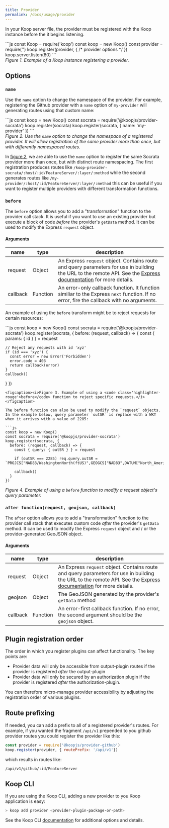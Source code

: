 ```yaml
---
title: Provider
permalink: /docs/usage/provider
---
```


In your Koop server file, the provider must be registered with the Koop instance before the it begins listening.

<div class='codeanchor' id="figure-1"></div>
```js
const Koop = require('koop')
const koop = new Koop()
const provider = require('<provider-npm-package or local-path>')
koop.register(provider, { /* provider options */ })
koop.server.listen(80)
```
<figcaption><i>Figure 1. Example of a Koop instance registering a provider.</i></figcaption>

## Options

### `name`
Use the `name` option to change the namespace of the provider. For example, registering the Github provider with a `name` option of `my-provider` will generating routes using that custom name:

<div class='codeanchor' id="figure-2"></div>
```js
const koop = new Koop()
const socrata = require('@koopjs/provider-socrata')
koop.register(socrata)
koop.register(socrata, { name: 'my-provider' })
```
<figcaption><i>Figure 2. Use the <code class='highlighter-rouge'>name</code> option to change the namespace of a registered provider. It will allow registration of the same provider more than once, but with differently namespaced routes.</i></figcaption>

In [figure 2](#figure-2), we are able to use the `name` option to register the same Socrata provider more than once, but with distinct route namespacing. The first registration produces routes like `/koop-provider-socrata/:host/:id/FeatureServer/:layer/:method` while the second generates routes like `/my-provider/:host/:id/FeatureServer/:layer/:method` this can be useful if you want to register multiple providers with different transformation functions.

### `before`
The `before` option allows you to add a "transformation" function to the provider call stack. It is useful if you want to use an existing provider but execute a block of code _before_ the provider's `getData` method. It can be used to modify the Express `request` object.

#### Arguments  

| name | type | description |
| - | - | - |
|request| Object | An Express `request` object. Contains route and query parameters for use in building the URL to the remote API. See the [Express documentation](https://expressjs.com/en/4x/api.html#req) for more details. |
|callback| Function| An error-only callback function. It function similiar to the Express `next` function. If no error, fire the callback with no arguments. |

An example of using the `before` transform might be to reject requests for certain resources:

<div class='codeanchor' id="figure-3"></div>
```js
const koop = new Koop()
const socrata = require('@koopjs/provider-socrata')
koop.register(socrata, {
  before: (request, callback) => {
    const { params: { id } } = request

    // Reject any requests with id 'xyz'
    if (id === 'xyz') {
      const error = new Error('Forbidden')
      error.code = 403
      return callback(error)
    }
    callback()
  }
})
```
<figcaption><i>Figure 3. Example of using a <code class='highlighter-rouge'>before</code> function to reject specific requests.</i></figcaption>

The before function can also be used to modify the `request` objects.  In the example below, query parameter `outSR` is replace with a WKT when it arrives with a value of 2285:

```js
const koop = new Koop()
const socrata = require('@koopjs/provider-socrata')
koop.register(socrata, {
  before: (request, callback) => {
    const { query: { outSR } } = request

    if (outSR === 2285) req.query.outSR = `PROJCS["NAD83/WashingtonNorth(ftUS)",GEOGCS["NAD83",DATUM["North_American_Datum_1983",SPHEROID["GRS1980",6378137,298.257222101,AUTHORITY["EPSG","7019"]],TOWGS84[0,0,0,0,0,0,0],AUTHORITY["EPSG","6269"]],PRIMEM["Greenwich",0,AUTHORITY["EPSG","8901"]],UNIT["degree",0.0174532925199433,AUTHORITY["EPSG","9122"]],AUTHORITY["EPSG","4269"]],PROJECTION["Lambert_Conformal_Conic_2SP"],PARAMETER["standard_parallel_1",48.73333333333333],PARAMETER["standard_parallel_2",47.5],PARAMETER["latitude_of_origin",47],PARAMETER["central_meridian",-120.8333333333333],PARAMETER["false_easting",1640416.667],PARAMETER["false_northing",0],UNIT["USsurveyfoot",0.3048006096012192,AUTHORITY["EPSG","9003"]],AXIS["X",EAST],AXIS["Y",NORTH],AUTHORITY["EPSG","2285"]]`

    callback()
  }
})
```
<figcaption><i>Figure 4. Example of using a <code class='highlighter-rouge'>before</code> function to modify a request object's query parameter.</i></figcaption>

### `after function(request, geojson, callback)`
The `after` option allows you to add a "transformation" function to the provider call stack that executes custom code _after_ the provider's `getData` method. It can be used to modify the Express `request` object and / or the provider-generated GeoJSON object.

#### Arguments  

| name | type | description |
| - | - | - |
|request| Object | An Express `request` object. Contains route and query parameters for use in building the URL to the remote API. See the [Express documentation](https://expressjs.com/en/4x/api.html#req) for more details. |
|geojson| Object | The GeoJSON generated by the provider's `getData` method |
|callback| Function| An error-first callback function. If no error, the second argument should be the `geojson` object. |


## Plugin registration order
The order in which you register plugins can affect functionality.  The key points are:  
* Provider data will only be accessible from output-plugin routes if the provider is registered _after_ the output-plugin
* Provider data will only be secured by an authorization plugin if the provider is registered _after_ the authorization-plugin.

You can therefore micro-manage provider accessibility by adjusting the registration order of various plugins.

## Route prefixing
If needed, you can add a prefix to all of a registered provider's routes.  For example, if you wanted the fragment `/api/v1` prepended to you github provider routes you could register the provider like this:

```js
const provider = require('@koopjs/provider-github')
koop.register(provider, { routePrefix: '/api/v1'})
```

which results in routes like:

`/api/v1/github/:id/FeatureServer`

## Koop CLI

If you are using the Koop CLI, adding a new provider to you Koop application is easy:

```bash
> koop add provider <provider-plugin-package-or-path>
```

See the Koop CLI [documentation](https://github.com/koopjs/koop-cli#add) for additional options and details.
